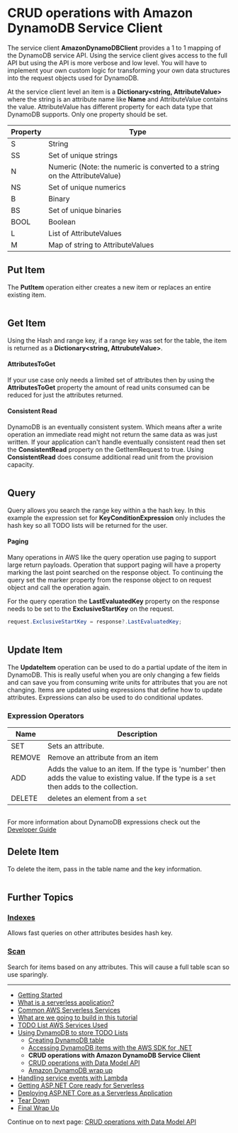 # CRUD operations with Amazon DynamoDB Service Client

The service client **AmazonDynamoDBClient** provides a 1 to 1 mapping of the DynamoDB service API. Using the service client gives access to the full API but using the API
is more verbose and low level. You will have to implement your own custom logic for
transforming your own data structures into the request objects used for DynamoDB.

At the service client level an item is a **Dictionary<string, AttributeValue>** where the string is an attribute name like **Name** and AttributeValue contains the value. 
AttributeValue has different property for each data type that DynamoDB supports. Only
one property should be set. 

| Property | Type |
|--|--|
| S | String |
| SS | Set of unique strings |
| N | Numeric (Note: the numeric is converted to a string on the AttributeValue)  |
| NS | Set of unique numerics |
| B | Binary |
| BS | Set of unique binaries |
| BOOL | Boolean |
| L | List of AttributeValues|
| M | Map of string to AttributeValues |


## Put Item

The **PutItem** operation either creates a new item or replaces an entire existing item. 

```cs --source-file ../Snippets/DDBServiceClientAPI.cs --project ../Snippets/Snippets.csproj --region service_client_put
```

## Get Item

Using the Hash and range key, if a range key was set for the table, the item is returned as a **Dictionary<string, AttrubuteValue>**. 

#### AttributesToGet

If your use case only needs a limited set of attributes then by using the **AttributesToGet** property the amount of read units consumed can be reduced for just the attributes returned.

#### Consistent Read

DynamoDB is an eventually consistent system. Which means after a write operation an immediate read might not return the same data as was just written. If your application can't handle eventually consistent read then set the **ConsistentRead** property on the 
GetItemRequest to true. Using **ConsistentRead** does consume additional read unit from
the provision capacity.

```cs --source-file ../Snippets/DDBServiceClientAPI.cs --project ../Snippets/Snippets.csproj --region service_client_get
```

## Query

Query allows you search the range key within a the hash key. In this example the 
expression set for **KeyConditionExpression** only includes the hash key so all 
TODO lists will be returned for the user.

#### Paging

Many operations in AWS like the query operation use paging to support large return 
payloads. Operation that support paging will have a property marking the last point searched on the response object. To continuing the query set the marker 
property from the response object to on request object and call the operation again. 

For the query operation the **LastEvaluatedKey** property on the response needs to be set to the **ExclusiveStartKey** on the request.

```csharp
request.ExclusiveStartKey = response?.LastEvaluatedKey;
```

```cs --source-file ../Snippets/DDBServiceClientAPI.cs --project ../Snippets/Snippets.csproj --region service_client_query
```

## Update Item

The **UpdateItem** operation can be used to do a partial update of the item in DynamoDB. This is really useful when you are only changing a few fields and can save you from consuming write units for attributes that you are not changing.
Items are updated using expressions that define how to update attributes. Expressions can also be used to do conditional updates.

### Expression Operators
| Name | Description |
| -- | -- |
| SET | Sets an attribute. |
| REMOVE | Remove an attribute from an item |
| ADD | Adds the value to an item. If the type is 'number' then adds the value to existing value. If the type is a `set` then adds to the collection. |
| DELETE | deletes an element from a `set` |

```cs --source-file ../Snippets/DDBServiceClientAPI.cs --project ../Snippets/Snippets.csproj --region service_client_update
```

For more information about DynamoDB expressions check out the [Developer Guide](https://docs.aws.amazon.com/amazondynamodb/latest/developerguide/Expressions.html)

## Delete Item

To delete the item, pass in the table name and the key information.

```cs --source-file ../Snippets/DDBServiceClientAPI.cs --project ../Snippets/Snippets.csproj --region service_client_delete
```

## Further Topics

### [Indexes](https://docs.aws.amazon.com/amazondynamodb/latest/developerguide/SecondaryIndexes.html)

Allows fast queries on other attributes besides hash key.
 
### [Scan](https://docs.aws.amazon.com/amazondynamodb/latest/developerguide/Scan.html) 

Search for items based on any attributes. This will cause a full table scan so use sparingly.


<!-- Generated Navigation -->
---

* [Getting Started](../GettingStarted.md)
* [What is a serverless application?](../WhatIsServerless.md)
* [Common AWS Serverless Services](../CommonServerlessServices.md)
* [What are we going to build in this tutorial](../WhatAreWeBuilding.md)
* [TODO List AWS Services Used](../TODOListServices.md)
* [Using DynamoDB to store TODO Lists](../DynamoDBModule/WhatIsDynamoDB.md)
  * [Creating DynamoDB table](../DynamoDBModule/CreateTable.md)
  * [Accessing DynamoDB items with the AWS SDK for .NET](../DynamoDBModule/DotNetDynamoDBAPIs.md)
  * **CRUD operations with Amazon DynamoDB Service Client**
  * [CRUD operations with Data Model API](../DynamoDBModule/DotNetDynamoDBDataModel.md)
  * [Amazon DynamoDB wrap up](../DynamoDBModule/DynamoDBWrapUp.md)
* [Handling service events with Lambda](../StreamProcessing/ServiceEvents.md)
* [Getting ASP.NET Core ready for Serverless](../ASP.NETCoreFrontend/TheFrontend.md)
* [Deploying ASP.NET Core as a Serverless Application](../DeployingFrontend/DeployingFrontend.md)
* [Tear Down](../TearDown.md)
* [Final Wrap Up](../FinalWrapup.md)

Continue on to next page: [CRUD operations with Data Model API](../DynamoDBModule/DotNetDynamoDBDataModel.md)

